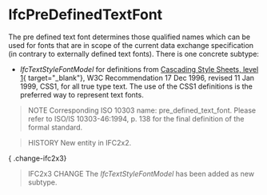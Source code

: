 # IfcPreDefinedTextFont

The pre defined text font determines those qualified names which can be used for fonts that are in scope of the current data exchange specification (in contrary to externally defined text fonts). There is one concrete subtype:

* _IfcTextStyleFontModel_ for definitions from [Cascading Style Sheets, level 1](http://www.w3.org/TR/REC-CSS1){ target="_blank"}, W3C Recommendation 17 Dec 1996, revised 11 Jan 1999, CSS1, for all true type text. The use of the CSS1 definitions is the preferred way to represent text fonts.

> NOTE Corresponding ISO 10303 name: pre_defined_text_font. Please refer to ISO/IS 10303-46:1994, p. 138 for the final definition of the formal standard.

> HISTORY New entity in IFC2x2.

{ .change-ifc2x3}
> IFC2x3 CHANGE The _IfcTextStyleFontModel_ has been added as new subtype.

